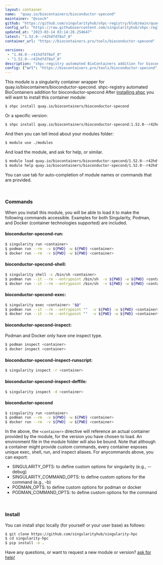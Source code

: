 ```yaml
---
layout: container
name:  "quay.io/biocontainers/bioconductor-specond"
maintainer: "@vsoch"
github: "https://github.com/singularityhub/shpc-registry/blob/main/quay.io/biocontainers/bioconductor-specond/container.yaml"
config_url: "https://raw.githubusercontent.com/singularityhub/shpc-registry/main/quay.io/biocontainers/bioconductor-specond/container.yaml"
updated_at: "2023-03-14 03:14:28.254647"
latest: "1.52.0--r42hdfd78af_0"
container_url: "https://biocontainers.pro/tools/bioconductor-specond"

versions:
 - "1.48.0--r41hdfd78af_0"
 - "1.52.0--r42hdfd78af_0"
description: "shpc-registry automated BioContainers addition for bioconductor-specond"
config: {"url": "https://biocontainers.pro/tools/bioconductor-specond", "maintainer": "@vsoch", "description": "shpc-registry automated BioContainers addition for bioconductor-specond", "latest": {"1.52.0--r42hdfd78af_0": "sha256:7fe4166c135506f60d6de33c9afc3e9c962a8cb35e381e15f6ef14b1f095fd59"}, "tags": {"1.48.0--r41hdfd78af_0": "sha256:0b35b0393b278522b72d6fcf1ef032092fc122648205041fd0c92e9fc41a4185", "1.52.0--r42hdfd78af_0": "sha256:7fe4166c135506f60d6de33c9afc3e9c962a8cb35e381e15f6ef14b1f095fd59"}, "docker": "quay.io/biocontainers/bioconductor-specond"}
---
```


This module is a singularity container wrapper for quay.io/biocontainers/bioconductor-specond.
shpc-registry automated BioContainers addition for bioconductor-specond
After [installing shpc](#install) you will want to install this container module:


```bash
$ shpc install quay.io/biocontainers/bioconductor-specond
```

Or a specific version:

```bash
$ shpc install quay.io/biocontainers/bioconductor-specond:1.52.0--r42hdfd78af_0
```

And then you can tell lmod about your modules folder:

```bash
$ module use ./modules
```

And load the module, and ask for help, or similar.

```bash
$ module load quay.io/biocontainers/bioconductor-specond/1.52.0--r42hdfd78af_0
$ module help quay.io/biocontainers/bioconductor-specond/1.52.0--r42hdfd78af_0
```

You can use tab for auto-completion of module names or commands that are provided.

<br>

### Commands

When you install this module, you will be able to load it to make the following commands accessible.
Examples for both Singularity, Podman, and Docker (container technologies supported) are included.

#### bioconductor-specond-run:

```bash
$ singularity run <container>
$ podman run --rm  -v ${PWD} -w ${PWD} <container>
$ docker run --rm  -v ${PWD} -w ${PWD} <container>
```

#### bioconductor-specond-shell:

```bash
$ singularity shell -s /bin/sh <container>
$ podman run --it --rm --entrypoint /bin/sh  -v ${PWD} -w ${PWD} <container>
$ docker run --it --rm --entrypoint /bin/sh  -v ${PWD} -w ${PWD} <container>
```

#### bioconductor-specond-exec:

```bash
$ singularity exec <container> "$@"
$ podman run --it --rm --entrypoint ""  -v ${PWD} -w ${PWD} <container> "$@"
$ docker run --it --rm --entrypoint ""  -v ${PWD} -w ${PWD} <container> "$@"
```

#### bioconductor-specond-inspect:

Podman and Docker only have one inspect type.

```bash
$ podman inspect <container>
$ docker inspect <container>
```

#### bioconductor-specond-inspect-runscript:

```bash
$ singularity inspect -r <container>
```

#### bioconductor-specond-inspect-deffile:

```bash
$ singularity inspect -d <container>
```



#### bioconductor-specond

```bash
$ singularity run <container>
$ podman run --rm  -v ${PWD} -w ${PWD} <container>
$ docker run --rm  -v ${PWD} -w ${PWD} <container>
```


In the above, the `<container>` directive will reference an actual container provided
by the module, for the version you have chosen to load. An environment file in the
module folder will also be bound. Note that although a container
might provide custom commands, every container exposes unique exec, shell, run, and
inspect aliases. For anycommands above, you can export:

 - SINGULARITY_OPTS: to define custom options for singularity (e.g., --debug)
 - SINGULARITY_COMMAND_OPTS: to define custom options for the command (e.g., -b)
 - PODMAN_OPTS: to define custom options for podman or docker
 - PODMAN_COMMAND_OPTS: to define custom options for the command

<br>

### Install

You can install shpc locally (for yourself or your user base) as follows:

```bash
$ git clone https://github.com/singularityhub/singularity-hpc
$ cd singularity-hpc
$ pip install -e .
```

Have any questions, or want to request a new module or version? [ask for help!](https://github.com/singularityhub/singularity-hpc/issues)